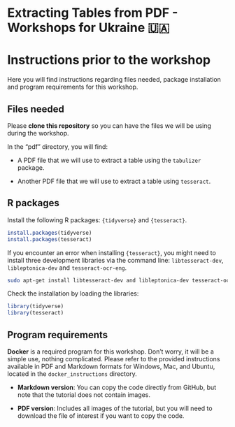 # Extracting Tables from PDF - Workshops for Ukraine :ukraine:


# Instructions prior to the workshop

Here you will find instructions regarding files needed, package
installation and program requirements for this workshop.

## Files needed

Please **clone this repository** so you can have the files we will be
using during the workshop.

In the “pdf” directory, you will find:

- A PDF file that we will use to extract a table using the `tabulizer`
  package.

- Another PDF file that we will use to extract a table using
  `tesseract`.

## R packages

Install the following R packages: `{tidyverse}` and `{tesseract}`.

``` r
install.packages(tidyverse)
install.packages(tesseract)
```

If you encounter an error when installing `{tesseract}`, you might need
to install three development libraries via the command line:
`libtesseract-dev`, `libleptonica-dev` and `tesseract-ocr-eng`.

``` bash
sudo apt-get install libtesseract-dev and libleptonica-dev tesseract-ocr-eng
```

Check the installation by loading the libraries:

``` r
library(tidyverse)
library(tesseract)
```

## Program requirements

**Docker** is a required program for this workshop. Don’t worry, it will
be a simple use, nothing complicated. Please refer to the provided
instructions available in PDF and Markdown formats for Windows, Mac, and
Ubuntu, located in the `docker_instructions` directory.

- **Markdown version**: You can copy the code directly from GitHub, but
  note that the tutorial does not contain images.

- **PDF version**: Includes all images of the tutorial, but you will
  need to download the file of interest if you want to copy the code.
